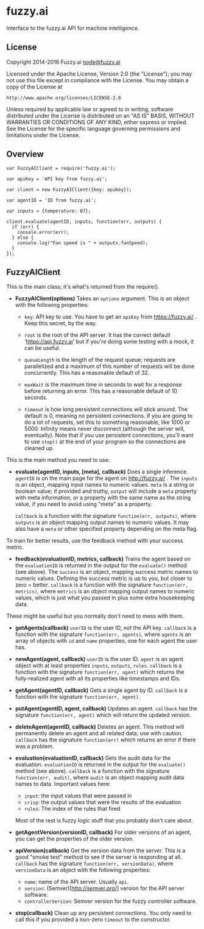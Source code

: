 fuzzy.ai
========

Interface to the fuzzy.ai API for machine intelligence.

License
-------

Copyright 2014-2016 Fuzzy.ai <node@fuzzy.ai>

Licensed under the Apache License, Version 2.0 (the "License");
you may not use this file except in compliance with the License.
You may obtain a copy of the License at

    http://www.apache.org/licenses/LICENSE-2.0

Unless required by applicable law or agreed to in writing, software
distributed under the License is distributed on an "AS IS" BASIS,
WITHOUT WARRANTIES OR CONDITIONS OF ANY KIND, either express or implied.
See the License for the specific language governing permissions and
limitations under the License.

Overview
--------

    var FuzzyAIClient = require('fuzzy.ai');

    var apiKey = 'API key from fuzzy.ai';

    var client = new FuzzyAIClient({key: apiKey});

    var agentID = 'ID from fuzzy.ai';

    var inputs = {temperature: 87};

    client.evaluate(agentID, inputs, function(err, outputs) {
      if (err) {
        console.error(err);
      } else {
        console.log("Fan speed is " + outputs.fanSpeed);
      }
    });

FuzzyAIClient
--------------

This is the main class; it's what's returned from the require().

* **FuzzyAIClient(options)** Takes an `options` argument. This is an object with
  the following properties:

  * `key`: API key to use. You have to get an `apiKey` from
  https://fuzzy.ai/ . Keep this secret, by the way.

  * `root` is the root of the API server. It has the correct default
  'https://api.fuzzy.ai' but if you're doing some testing with a mock, it can be
  useful.

  * `queueLength` is the length of the request queue; requests are parallelized
  and a maximum of this number of requests will be done concurrently. This has
  a reasonable default of 32.

  * `maxWait` is the maximum time in seconds to wait for a response before
  returning an error. This has a reasonable default of 10 seconds.

  * `timeout` is how long persistent connections will stick around. The default
  is 0, meaning no persistent connections. If you are going to do a lot of
  requests, set this to something reasonable, like 1000 or 5000. Infinity means
  never disconnect (although the server will, eventually). Note that if you use
  persistent connections, you'll want to use `stop()` at the end of your program
  so the connections are cleaned up.

This is the main method you need to use:

* **evaluate(agentID, inputs, [meta], callback)** Does a single inference.
  `agentID` is on the main page for the agent on http://fuzzy.ai/ .
  The `inputs` is an object, mapping input names
  to numeric values. `meta` is a string or boolean value; if provided and
  truthy, `output` will include a `meta` property with meta information, or
  a property with the same name as the string value, if you need to avoid using
  "meta" as a property.

  `callback` is a function with the signature `function(err, outputs)`, where
  `outputs` is an object mapping output names to numeric values. It may also
  have a `meta` or other specified property depending on the meta flag.

To train for better results, use the feedback method with your success metric.

* **feedback(evaluationID, metrics, callback)** Trains the agent based on the
  `evaluationID` is returned in the output for the `evaluate()` method (see above).
  The `success` is an object, mapping success metric names
  to numeric values. Defining the success metric is up to you,
  but closer to zero = better. `callback` is a function with the signature
  `function(err, metrics)`, where `metrics` is an object mapping output names to
  numeric values, which is just what you passed in plus some extra housekeeping
  data.

These might be useful but you normally don't need to mess with them.

* **getAgents(callback)** `userID` is the user ID, *not* the API key.
  `callback` is a function with the signature `function(err, agents)`, where
  `agents` is an array of objects with `id` and `name` properties, one for
  each agent the user has.

* **newAgent(agent, callback)** `userID` is the user ID. `agent` is an
  agent object with at least properties `inputs`, `outputs`, `rules`. `callback`
  is a function with the signature `function(err, agent)` which returns the
  fully-realized agent with all its properties like timestamps and IDs.

* **getAgent(agentID, callback)** Gets a single agent by ID. `callback` is a
  function with the signature `function(err, agent)`.

* **putAgent(agentID, agent, callback)** Updates an agent. `callback` has the
  signature `function(err, agent)` which will return the updated version.

* **deleteAgent(agentID, callback)** Deletes an agent. This method will
  permanently delete an agent and all related data; use with caution. `callback`
  has the signature `function(err)` which returns an error if there was a
  problem.

* **evaluation(evaluationID, callback)** Gets the audit data for the evaluation.
  `evaluationID` is returned in the output for the `evaluate()` method (see above).
  `callback` is a function with the signature `function(err, audit)`,
  where `audit` is an object mapping audit data names to data. Important values
  here:

  * `input`: the input values that were passed in
  * `crisp`: the output values that were the results of the evaluation
  * `rules`: The index of the rules that fired

  Most of the rest is fuzzy logic stuff that you probably don't care about.

* **getAgentVersion(versionID, callback)** For older versions of an agent,
  you can get the properties of the older version.

* **apiVersion(callback)** Get the version data from the server. This is a good
  "smoke test" method to see if the server is responding at all. `callback`
  has the signature `function(err, versionData)`, where `versionData` is an
  object with the following properties:

  * `name`: name of the API server. Usually `api`.
  * `version`: (Semver)[http://semver.org/] version for the API server software.
  * `controllerVersion`: Semver version for the fuzzy controller software.

* **stop(callback)** Clean up any persistent connections. You only need to call
  this if you provided a non-zero `timeout` to the constructor.
